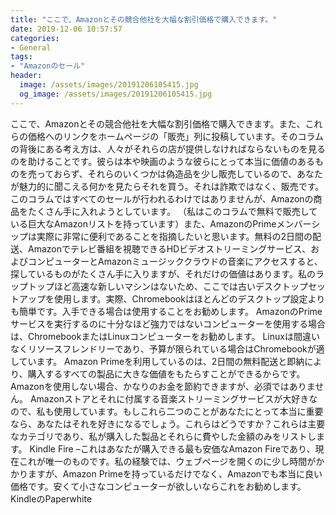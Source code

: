 ```yaml
---
title: "ここで、Amazonとその競合他社を大幅な割引価格で購入できます。"
date: 2019-12-06 10:57:57
categories:
- General
tags:
- "Amazonのセール"
header:
  image: /assets/images/20191206105415.jpg
  og_image: /assets/images/20191206105415.jpg
---
```


ここで、Amazonとその競合他社を大幅な割引価格で購入できます。また、これらの価格へのリンクをホームページの「販売」列に投稿しています。そのコラムの背後にある考え方は、人々がそれらの店が提供しなければならないものを見るのを助けることです。彼らは本や映画のような彼らにとって本当に価値のあるものを売っておらず、それらのいくつかは偽造品を少し販売しているので、あなたが魅力的に聞こえる何かを見たらそれを買う。それは詐欺ではなく、販売です。このコラムではすべてのセールが行われるわけではありませんが、Amazonの商品をたくさん手に入れようとしています。 （私はこのコラムで無料で販売している巨大なAmazonリストを持っています）また、AmazonのPrimeメンバーシップは実際に非常に便利であることを指摘したいと思います。無料の2日間の配送、Amazonでテレビ番組を視聴できるHDビデオストリーミングサービス、およびコンピューターとAmazonミュージッククラウドの音楽にアクセスすると、探しているものがたくさん手に入りますが、それだけの価値はあります。私のラップトップほど高速な新しいマシンはないため、ここでは古いデスクトップセットアップを使用します。実際、Chromebookはほとんどのデスクトップ設定よりも簡単です。入手できる場合は使用することをお勧めします。 AmazonのPrimeサービスを実行するのに十分なほど強力ではないコンピューターを使用する場合は、ChromebookまたはLinuxコンピューターをお勧めします。 Linuxは間違いなくリソースフレンドリーであり、予算が限られている場合はChromebookが適しています。 Amazon Primeを利用しているのは、2日間の無料配送と即納により、購入するすべての製品に大きな価値をもたらすことができるからです。 Amazonを使用しない場合、かなりのお金を節約できますが、必須ではありません。 Amazonストアとそれに付属する音楽ストリーミングサービスが大好きなので、私も使用しています。もしこれら二つのことがあなたにとって本当に重要なら、あなたはそれを好きになるでしょう。これらはどうですか？これらは主要なカテゴリであり、私が購入した製品とそれらに費やした金額のみをリストします。 Kindle Fire –これはあなたが購入できる最も安価なAmazon Fireであり、現在これが唯一のものです。私の経験では、ウェブページを開くのに少し時間がかかりますが、Amazon Primeを持っているだけでなく、Amazonでも本当に良い価格です。安くて小さなコンピューターが欲しいならこれをお勧めします。 KindleのPaperwhite

